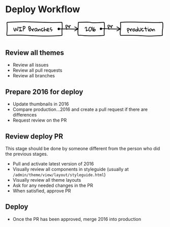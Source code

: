 # Deploy Workflow

[![Deploy Diagram](https://github.com/SimpleUpdates/ThemeHandbook/blob/master/deploy_diagram.png?raw=true)](http://shakydraw.com/)

## Review all themes

- Review all issues
- Review all pull requests
- Review all branches

## Prepare 2016 for deploy

- Update thumbnails in 2016
- Compare production...2016 and create a pull request if there are differences
- Request review on the PR

## Review deploy PR

This stage should be done by someone different from the person who did the previous stages.

- Pull and activate latest version of 2016
- Visually review all components in styleguide (usually at `/admin/theme/view/layout/styleguide.html`)
- Visually review all theme layouts
- Ask for any needed changes in the PR
- When satisfied, approve PR

## Deploy

- Once the PR has been approved, merge 2016 into production

